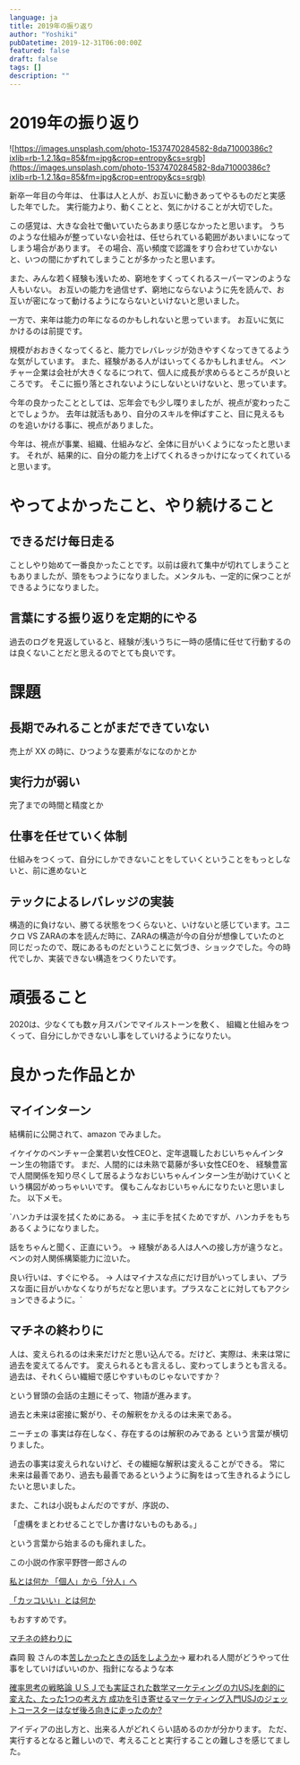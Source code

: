 ```yaml
---
language: ja
title: 2019年の振り返り
author: "Yoshiki"
pubDatetime: 2019-12-31T06:00:00Z
featured: false
draft: false
tags: []
description: ""
---
```


# 2019年の振り返り

![https://images.unsplash.com/photo-1537470284582-8da71000386c?ixlib=rb-1.2.1&q=85&fm=jpg&crop=entropy&cs=srgb](https://images.unsplash.com/photo-1537470284582-8da71000386c?ixlib=rb-1.2.1&q=85&fm=jpg&crop=entropy&cs=srgb)

新卒一年目の今年は、 仕事は人と人が、お互いに動きあってやるものだと実感した年でした。 実行能力より、動くことと、気にかけることが大切でした。

この感覚は、大きな会社で働いていたらあまり感じなかったと思います。 うちのような仕組みが整っていない会社は、任せられている範囲があいまいになってしまう場合があります。 その場合、高い頻度で認識をすり合わせていかないと、いつの間にかずれてしまうことが多かったと思います。

また、みんな若く経験も浅いため、窮地をすくってくれるスーパーマンのような人もいない。 お互いの能力を過信せず、窮地にならないように先を読んで、お互いが密になって動けるようにならないといけないと思いました。

一方で、来年は能力の年になるのかもしれないと思っています。 お互いに気にかけるのは前提です。

規模がおおきくなってくると、能力でレバレッジが効きやすくなってきてるような気がしています。 また、経験がある人がはいってくるかもしれません。 ベンチャー企業は会社が大きくなるにつれて、個人に成長が求めらるところが良いところです。 そこに振り落とされないようにしないといけないと、思っています。

今年の良かったこととしては、忘年会でも少し喋りましたが、視点が変わったことでしょうか。 去年は就活もあり、自分のスキルを伸ばすこと、目に見えるものを追いかける事に、視点がありました。

今年は、視点が事業、組織、仕組みなど、全体に目がいくようになったと思います。 それが、結果的に、自分の能力を上げてくれるきっかけになってくれていると思います。

# **やってよかったこと、やり続けること**

## **できるだけ每日走る**

ことしやり始めて一番良かったことです。以前は疲れて集中が切れてしまうこともありましたが、頭をもつようになりました。メンタルも、一定的に保つことができるようになりました。

## **言葉にする振り返りを定期的にやる**

過去のログを見返していると、経験が浅いうちに一時の感情に任せて行動するのは良くないことだと思えるのでとても良いです。

# **課題**

## **長期でみれることがまだできていない**

売上が XX の時に、ひつような要素がなになのかとか

## **実行力が弱い**

完了までの時間と精度とか

## **仕事を任せていく体制**

仕組みをつくって、自分にしかできないことをしていくということをもっとしないと、前に進めないと

## **テックによるレバレッジの実装**

構造的に負けない、勝てる状態をつくらないと、いけないと感じています。ユニクロ VS ZARAの本を読んだ時に、ZARAの構造が今の自分が想像していたのと同じだったので、既にあるものだということに気づき、ショックでした。今の時代でしか、実装できない構造をつくりたいです。

# **頑張ること**

2020は、少なくても数ヶ月スパンでマイルストーンを敷く、 組織と仕組みをつくって、自分にしかできないし事をしていけるようになりたい。

# **良かった作品とか**

## **マイインターン**

結構前に公開されて、amazon でみました。

イケイケのベンチャー企業若い女性CEOと、定年退職したおじいちゃんインターン生の物語です。 まだ、人間的には未熟で葛藤が多い女性CEOを、 経験豊富で人間関係を知り尽くして居るようなおじいちゃんインターン生が助けていくという構図がめっちゃいいです。 僕もこんなおじいちゃんになりたいと思いました。 以下メモ。

\`ハンカチは涙を拭くためにある。 → 主に手を拭くためですが、ハンカチをもちあるくようになりました。

話をちゃんと聞く、正直にいう。 → 経験がある人は人への接し方が違うなと。ベンの対人関係構築能力に泣いた。

良い行いは、すぐにやる。 → 人はマイナスな点にだけ目がいってしまい、プラスな面に目がいかなくなりがちだなと思います。プラスなことに対してもアクションできるように。\`

## **マチネの終わりに**

人は、変えられるのは未来だけだと思い込んでる。だけど、実際は、未来は常に過去を変えてるんです。 変えられるとも言えるし、変わってしまうとも言える。過去は、それくらい繊細で感じやすいものじゃないですか？

という冒頭の会話の主題にそって、物語が進みます。

過去と未来は密接に繋がり、その解釈をかえるのは未来である。

ニーチェの 事実は存在しなく、存在するのは解釈のみである という言葉が横切りました。

過去の事実は変えられないけど、その繊細な解釈は変えることができる。 常に未来は最善であり、過去も最善であるというように胸をはって生きれるようにしたいと思いました。

また、これは小説もよんだのですが、序説の、

「虚構をまとわせることでしか書けないものもある。」

という言葉から始まるのも痺れました。

この小説の作家平野啓一郎さんの

[私とは何か 「個人」から「分人」へ](https://amzn.to/3hESCrl)

[「カッコいい」とは何か](https://amzn.to/3aZElnT)

もおすすめです。

[マチネの終わりに](https://amzn.to/3hH6elN)

森岡 毅 さんの本[苦しかったときの話をしようか](https://amzn.to/3o8LK88j)→ 雇われる人間がどうやって仕事をしていけばいいのか、指針になるような本

[確率思考の戦略論 ＵＳＪでも実証された数学マーケティングの力](https://amzn.to/2X2ofS8)[USJを劇的に変えた、たった1つの考え方 成功を引き寄せるマーケティング入門](https://amzn.to/3b0Z0aX)[USJのジェットコースターはなぜ後ろ向きに走ったのか?](https://amzn.to/3hBwzla)

アイディアの出し方と、出来る人がどれくらい詰めるのかが分かります。 ただ、実行するとなると難しいので、考えることと実行することの難しさを感じてました。
